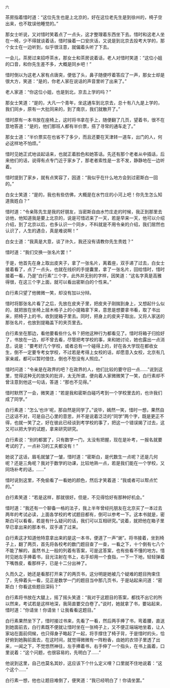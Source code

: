     六 

   茶房指着惜时道：“这位先生也是上北京的，好在这位老先生是到徐州的，椅子空出来，也不耽误他睡觉的。”

   那女士听说，又对惜时笑着点了一点头，这才整理着东西坐下去。惜时和这老人坐在一椅，少不得就谈着话，惜时操着一口安庆话，又说是到北京去投考大学的，那个女士在一边听到，似乎很注意，就偏着头听了下去。

   一会儿，茶房过来招呼茶水，那女士和茶房说着话，老人对惜时笑道：“这位小姐的口音，和你先生差不多，大概是同乡吧！”

   惜时倒以为这老人家有点唐突，便低了头，鼻子随便哼着答应了一声，那女士却是很大方，笑道：“是的，你老人家在说话的声音里听了出来了。”

   老人家道：“你这位小姐，也是到北，京去上学的吗？”

   那女士笑道：“是的，大凡一个青年，坐这通车到北京去，总十有八九是上学的，我们同乡，原有一大批同来的，到了南京，我们就散开了。”

   惜时原有一本书放在座椅上，这时将书拿在手上，随便翻了几页，望着书，很不在意地答道：“是的，他们那班人都有半价票，搭了寻常的通车走了。”

   那女士道：“半价票实在也省不了多少，而且还要在天津转一道车，出门的人，何必这样地不怕烦。”

   惜时见她正式地谈起话来，也就正着脸色和她答话。先还有那个老者从中插话，后来他们的话，说得有点专门近于家乡了，那老者索性是一言不发，静静地在一边听着。

   惜时提到了家乡，就有点笑容了，因道：“我似乎在什么地方会到过密斯白一回的。”

   白女士笑道：“是的，我也有些仿佛，大概是在水竹庄的小河上吧！你先生怎么知道我姓白？”

   惜时道：“令亲陈先生是我的好朋友，当密斯自由水竹庄走的时候，我正到那里去访他，他知道我是要上北京的，说是可惜迟来了一天，若是早来一天，他可以介绍介绍，到了北京以后，也多认识一个同乡，不料就是不用令亲的介绍，我们居然也认识了，人生的遇合，真是难说啊！”

   白女士道：“我真是大意，谈了许久，我还没有请教你先生贵姓？”

   惜时道：“我们交换一张名片罢！”

   于是，他首先在身上取出皮夹子，拿了一张名片，离着座，双手递了过去，白女士接着看了，点了一点头，也就在线织的手提囊里，拿了一张名片，回给惜时，惜时接着一看，乃是“白行素”三个字，此外并无别的字样，因笑道：“这名字真是高雅得很，在这三个字上面，就可以看出密斯白的个性来。”

   白行素只望了他微微一笑，却没有加以分辩。

   惜时将那张名片看了之后，先放在皮夹子里，把皮夹子刚揣到身上，又想起什么似的，就把放在坐椅上层木格子上的小提箱拿下来，意思是想要拿书看，取了书出来，把椅子上的书，收到提箱子里去。同时，把身上的皮夹子取出，又将人家送的那张名片，也放到提箱盖下的夹页里去。

   白行素坐在那边，看他要看些什么书？把他这种行为都看见了。惜时将箱子归拾好了，书放在一边，却不曾去看，尽管把考学校的事，来和她讨论，她也露出一点消息，说是：“要考好几个学校，或者总有一个碰得上的，好在各大学现在都收女生，倒不一定要专考女学校，不过若是考得上女校的话，却愿意入女校，北京有几家亲戚，都可以暂时借住，倒也不愁没有人照应。”

   惜时问道：“令亲是在政界的吧？在政界的人，他们比较的要守旧一点……”说到这里，觉得这种无的放矢的批评，太无所谓，便向着人家微微笑了一笑，白行素却不曾注意到他这一句话，答道：“那也不见得。”

   惜时默然了一会，微笑道：“若是我和密斯白碰巧考到一个学校里去的，也许我们成了同学。”

   白行素道：“怎么‘也许’呢，那自然是同学了。”说毕，嫣然一笑，惜时一想，果然自己这话不对，可是自己心里的意思，并不是说着泛泛的“同学”两个字，既是更正不得，也就一笑了之，好在彼此已经谈到考学校的事了，把这一个错误揭了过去，这又可以把大学的试题，拿来研究研究。

   白行素说：“别的都罢了，只有数学一门，太没有把握，现在是补考，一报名就要考试的了，一点补习的工夫都没有！”

   她说了这话，眉毛就皱了一皱，惜时道：“密斯白，是代数生一点呢？还是几何呢？还是三角呢？我对于数学的功课，比较地熟一点，若是我们能在一个学校，又同场补考的话，……”

   惜时说到这里，不免偷看了一看她的颜色，然后才笑着道：“我或者可以帮点忙的。”

   白行素笑道：“若是这样，那就很好。但是，不见得恰好有那种好机会。”

   惜时道：“我还有一个聊备一格的法子，我上半年曾经托朋友在北京买了一本过去两年的考试必读，上面各学校的考试题目都有，倒可以参考一下。这本书就是，密斯白可以看看，若是有什么疑问的话，我们可以互相研究。”说着，就把他在箱子里早已拿出来的那本书，双手递了过来。

   白行素这才知道他特意拿出来的是这一本书，便道了一声“谢”。将书接着，坐到椅子上，翻了两页，首先将各校考的数门题目查了一查，一看之下，十个倒有七八个不能了解的，虽然书上一般的列着有答案，可是这答案，也有些看不懂的地方。惜时见她左手捧着书，目光注射在书上，右手却用一个食指，一下一下地，轻轻弹着下嘴唇皮，看那样子，已是十二分出神了。

   久而久之，她还是看那打开来了的两页书，这分明是她被几个疑难的题目拘束住了，先伸着头一看，见正是数学一门的题目当中那几页书，于是站起来问道：“密斯白！你看这些题目深码？”

   白行素将书放在大腿上，摇了摇头笑道：“我对于这题目的答案，都找不出它的所以然来，考试若是这样地深，我简直要交白卷了。”说时，她就拿了书，要站起来，惜时道：“你请坐！你请坐！让我看看这题目。”

   白行素果然坐下了，惜时接过书来，先看了一看，然后两手捧了书，弯着腰，直送到她面前去，白行素既不便就让惜时坐在一张椅子上，又不便正端端地坐着，让人家站在面前伺候，也只得身子略起了一起，将手撑住了椅子背，于是惜时的头，恰好俯到她胸前面去，在这时间，就觉得微微有一阵粉香，由她的衣领子里透了出来，一闻之下，不觉悠然神往，左手捧着书，右手伸了一个指头，在书上画着，口里说着：“这个问题，也很容易的，先明白了……”

   他说到这里，自己也莫名其妙，这应该下个什么定义哩？口里就不住地说着：“这个这个……”

   白行素一想，他也让题目难倒了，便笑道：“我已经明白了！你请坐罢。”

